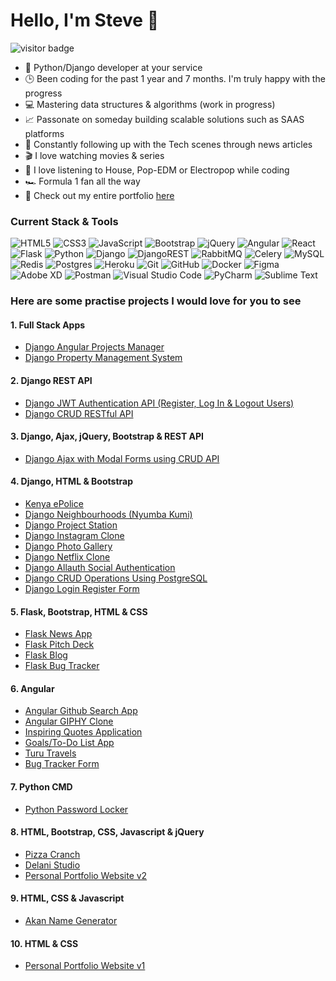 # Hello, I'm Steve 👋
![visitor badge](https://visitor-badge.glitch.me/badge?page_id=steve-njuguna-k.visitor-badge)
- 💪 Python/Django developer at your service
- 🕒 Been coding for the past 1 year and 7 months. I'm truly happy with the progress
- 💻 Mastering data structures & algorithms (work in progress)
- 📈 Passonate on someday building scalable solutions such as SAAS platforms
- 📰 Constantly following up with the Tech scenes through news articles
- 🎬 I love watching movies & series
- 🎵 I love listening to House, Pop-EDM or Electropop while coding
- 🏎️ Formula 1 fan all the way
- 📁 Check out my entire portfolio [here](https://steve-njuguna.netlify.app)

### Current Stack & Tools
![HTML5](https://img.shields.io/badge/html5-%23E34F26.svg?style=for-the-badge&logo=html5&logoColor=white)
![CSS3](https://img.shields.io/badge/css3-%231572B6.svg?style=for-the-badge&logo=css3&logoColor=white)
![JavaScript](https://img.shields.io/badge/javascript-%23323330.svg?style=for-the-badge&logo=javascript&logoColor=%23F7DF1E)
![Bootstrap](https://img.shields.io/badge/bootstrap-%23563D7C.svg?style=for-the-badge&logo=bootstrap&logoColor=white)
![jQuery](https://img.shields.io/badge/jquery-%230769AD.svg?style=for-the-badge&logo=jquery&logoColor=white)
![Angular](https://img.shields.io/badge/angular-%23DD0031.svg?style=for-the-badge&logo=angular&logoColor=white)
![React](https://img.shields.io/badge/react-%2320232a.svg?style=for-the-badge&logo=react&logoColor=%2361DAFB)
![Flask](https://img.shields.io/badge/flask-%23000.svg?style=for-the-badge&logo=flask&logoColor=white)
![Python](https://img.shields.io/badge/python-3670A0?style=for-the-badge&logo=python&logoColor=ffdd54)
![Django](https://img.shields.io/badge/django-%23092E20.svg?style=for-the-badge&logo=django&logoColor=white)
![DjangoREST](https://img.shields.io/badge/DJANGO-REST-ff1709?style=for-the-badge&logo=django&logoColor=white&color=ff1709&labelColor=gray)
![RabbitMQ](https://img.shields.io/badge/Rabbitmq-FF6600?style=for-the-badge&logo=rabbitmq&logoColor=white)
![Celery](https://img.shields.io/badge/celery-%2337814A.svg?&style=for-the-badge&logo=celery&logoColor=white)
![MySQL](https://img.shields.io/badge/mysql-%2300f.svg?style=for-the-badge&logo=mysql&logoColor=white)
![Redis](https://img.shields.io/badge/redis-%23DD0031.svg?style=for-the-badge&logo=redis&logoColor=white)
![Postgres](https://img.shields.io/badge/postgres-%23316192.svg?style=for-the-badge&logo=postgresql&logoColor=white)
![Heroku](https://img.shields.io/badge/heroku-%23430098.svg?style=for-the-badge&logo=heroku&logoColor=white)
![Git](https://img.shields.io/badge/git-%23F05033.svg?style=for-the-badge&logo=git&logoColor=white)
![GitHub](https://img.shields.io/badge/github-%23121011.svg?style=for-the-badge&logo=github&logoColor=white)
![Docker](https://img.shields.io/badge/docker-%230db7ed.svg?style=for-the-badge&logo=docker&logoColor=white)
![Figma](https://img.shields.io/badge/figma-%23F24E1E.svg?style=for-the-badge&logo=figma&logoColor=white)
![Adobe XD](https://img.shields.io/badge/Adobe%20XD-470137?style=for-the-badge&logo=Adobe%20XD&logoColor=#FF61F6)
![Postman](https://img.shields.io/badge/Postman-FF6C37?style=for-the-badge&logo=postman&logoColor=white)
![Visual Studio Code](https://img.shields.io/badge/Visual%20Studio%20Code-0078d7.svg?style=for-the-badge&logo=visual-studio-code&logoColor=white)
![PyCharm](https://img.shields.io/badge/pycharm-143?style=for-the-badge&logo=pycharm&logoColor=black&color=black&labelColor=green)
![Sublime Text](https://img.shields.io/badge/sublime_text-%23575757.svg?style=for-the-badge&logo=sublime-text&logoColor=important)

### Here are some practise projects I would love for you to see
#### 1. Full Stack Apps
* [Django Angular Projects Manager](https://github.com/steve-njuguna-k/Django-Angular-Projects-Manager)
* [Django Property Management System](https://propertize.herokuapp.com/)

#### 2. Django REST API
* [Django JWT Authentication API (Register, Log In & Logout Users)](https://github.com/steve-njuguna-k/Django-Secure-Authentication-API)
* [Django CRUD RESTful API](https://github.com/steve-njuguna-k/Django-CRUD-RESTful-API)

#### 3. Django, Ajax, jQuery, Bootstrap & REST API
* [Django Ajax with Modal Forms using CRUD API](https://github.com/steve-njuguna-k/Django-Ajax-CRUD)

#### 4. Django, HTML & Bootstrap
* [Kenya ePolice](https://github.com/steve-njuguna-k/Kenya-ePolice)
* [Django Neighbourhoods (Nyumba Kumi)](https://github.com/steve-njuguna-k/Django-Neighbourhood)
* [Django Project Station](https://github.com/steve-njuguna-k/Django-Awwwards-Clone)
* [Django Instagram Clone](https://github.com/steve-njuguna-k/Django-Instagram-Clone)
* [Django Photo Gallery](https://github.com/steve-njuguna-k/Django-Gallery)
* [Django Netflix Clone](https://github.com/steve-njuguna-k/Django-Netflix-Clone)
* [Django Allauth Social Authentication](https://github.com/steve-njuguna-k/Django-Allauth-Social-Authentication)
* [Django CRUD Operations Using PostgreSQL](https://github.com/steve-njuguna-k/Django-CRUD-Operations-Using-PostgreSQL)
* [Django Login Register Form](https://github.com/steve-njuguna-k/Django-Login-Register-Form)

#### 5. Flask, Bootstrap, HTML & CSS
* [Flask News App](https://github.com/steve-njuguna-k/Flask-News-App)
* [Flask Pitch Deck](https://github.com/steve-njuguna-k/Flask-Pitch-Deck)
* [Flask Blog](https://github.com/steve-njuguna-k/Flask-Blog)
* [Flask Bug Tracker](https://github.com/steve-njuguna-k/Flask-Bug-Tracker)

#### 6. Angular
* [Angular Github Search App](https://github.com/steve-njuguna-k/Angular-Github-Search-App)
* [Angular GIPHY Clone](https://github.com/steve-njuguna-k/Angular-GIPHY-Clone)
* [Inspiring Quotes Application](https://github.com/steve-njuguna-k/Angular-Quotes-App)
* [Goals/To-Do List App](https://github.com/steve-njuguna-k/Angular-Goals-App)
* [Turu Travels](https://github.com/steve-njuguna-k/Turu-Travels)
* [Bug Tracker Form](https://github.com/steve-njuguna-k/Bug-Tracker-Form)

#### 7. Python CMD
* [Python Password Locker](https://github.com/steve-njuguna-k/Python-Password-Locker)

#### 8. HTML, Bootstrap, CSS, Javascript & jQuery
* [Pizza Cranch](https://github.com/steve-njuguna-k/Pizza-Cranch)
* [Delani Studio](https://github.com/steve-njuguna-k/Delani-Studio)
* [Personal Portfolio Website v2](https://steve-njuguna.netlify.app)

#### 9. HTML, CSS & Javascript
* [Akan Name Generator](https://github.com/steve-njuguna-k/Akan-Name-Generator)

#### 10. HTML & CSS
* [Personal Portfolio Website v1](https://github.com/steve-njuguna-k/Personal-Portfolio-Website)
